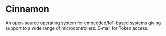 # Cinnamon
An open-source operating system for embedded/IoT-based systems giving support to a wide range of microcontrollers. 
E-mail for Token access.